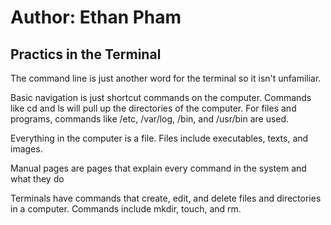 # Author: Ethan Pham
## Practics in the Terminal


The command line is just another word for the terminal so it isn't unfamiliar.

Basic navigation is just shortcut commands on the computer. Commands like cd and ls will pull up the directories of the computer. For files and programs, commands like /etc, /var/log, /bin, and /usr/bin are used. 

Everything in the computer is a file. Files include executables, texts, and images.

Manual pages are pages that explain every command in the system and what they do

Terminals have commands that create, edit, and delete files and directories in a computer. Commands include mkdir, touch, and rm. 


